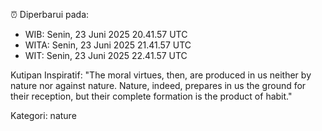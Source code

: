 ⏰ Diperbarui pada:
- WIB: Senin, 23 Juni 2025 20.41.57 UTC
- WITA: Senin, 23 Juni 2025 21.41.57 UTC
- WIT: Senin, 23 Juni 2025 22.41.57 UTC

Kutipan Inspiratif:
"The moral virtues, then, are produced in us neither by nature nor against nature. Nature, indeed, prepares in us the ground for their reception, but their complete formation is the product of habit."


Kategori: nature

